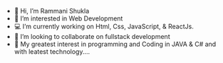 - 👋 Hi, I’m Rammani Shukla
- 👀 I’m interested in Web Development 
- 💻 I’m currently working on Html, Css, JavaScript, & ReactJs.
- 🔖 I’m looking to collaborate on fullstack development
- 🗿 My greatest interest in programming and Coding in JAVA & C# and with leatest technology....

<!---
rammanis97/rammanis97 is a ✨ special ✨ repository because its `README.md` (this file) appears on your GitHub profile.
You can click the Preview link to take a look at your changes.
--->
